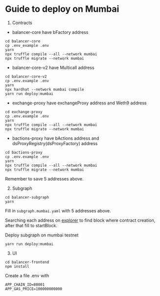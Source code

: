 # Guide to deploy on Mumbai

1. Contracts

- balancer-core have bFactory address

```
cd balancer-core
cp .env_example .env
yarn
npx truffle compile --all --network mumbai
npx truffle migrate --network mumbai
```

- balancer-core-v2 have Multicall address

```
cd balancer-core-v2
cp .env.example .env
yarn
npx hardhat --network mumbai compile
yarn run deploy:mumbai
```

- exchange-proxy have exchangeProxy address and Weth9 address

```
cd exchange-proxy
cp .env.example .env
yarn
npx truffle compile --all --network mumbai
npx truffle migrate --network mumbai
```

- bactions-proxy have bActions address and dsProxyRegistry(dsProxyFactory) address

```
cd bactions-proxy
cp .env.example .env
yarn
npx truffle compile --all --network mumbai
npx truffle migrate --network mumbai
```

Remember to save 5 addresses above.

2. Subgraph

```
cd balancer-subgraph
yarn
```

Fill in `subgraph.mumbai.yaml` with 5 addresses above.

Searching each address on [explorer](https://explorer-mumbai.maticvigil.com) to find block where contract creation, after that fill to startBlock.

Deploy subgraph on mumbai testnet

```
yarn run deploy:mumbai
```

3. UI

```
cd balancer-frontend
npm install
```

Create a file .env with

```
APP_CHAIN_ID=80001
APP_GAS_PRICE=100000000000
```
